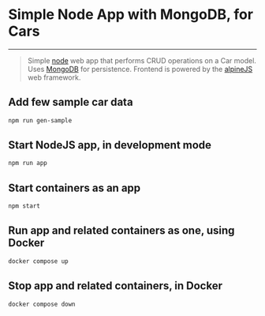 # Simple Node App with MongoDB, for Cars
---

> Simple [node](https://nodejs.org) web app that performs CRUD operations on a Car model. Uses [MongoDB](https://mongodb.com) for persistence.
Frontend is powered by the [alpineJS](https://github.com/alpinejs/alpine) web framework.

## Add few sample car data

```bash
npm run gen-sample
```

## Start NodeJS app, in development mode

```bash
npm run app
```

## Start containers as an app

```bash
npm start
```

## Run app and related containers as one, using Docker

```bash
docker compose up
```

## Stop app and related containers, in Docker
```bash
docker compose down
```


